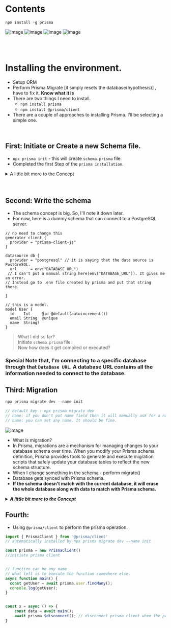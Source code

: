 # Contents

`npm install -g prisma`

![image](https://github.com/mahinulintern/prisma-research/assets/167665561/2787fbf0-7bf8-4964-8344-5c4e6968a637)
![image](https://github.com/mahinulintern/prisma-research/assets/167665561/f2cdd9aa-9dd0-4c94-8f43-939a1eedfd30)
![image](https://github.com/mahinulintern/prisma-research/assets/167665561/560460de-aa38-42d2-b830-6d880944e5c6)
![image](https://github.com/mahinulintern/prisma-research/assets/167665561/b5a98c61-ccd4-444a-a248-281479600071)





<br>
<br>

# Installing the environment.
* Setup ORM
* Perform Prisma Migrate [it simply resets the database(hypothesis)] , have to fix it. <b>Know what it is </b>
* There are two things I need to install. 
    - `npm install prisma`
    - `npm install @prisma/client` 
* There are a couple of approaches to installing Prisma. I'll be selecting a simple one.

<br>

## First: Initiate or Create a new Schema file.
* `npx prisma init` - this will create `schema.prisma` file.
* Completed the first Step of the `prisma installation`.


<!---
================ DROPDOWN ====================================================================================
--->
<details><summary>A little bit more to the Concept</summary>
  
* You might found `env` file. Don't delete it.
* Put the `link` which can be used to connect to your `required` database in that `env` file.

</details>



<br>
<br>

## Second: Write the schema
* The schema concept is big. So, I'll note it down later.
* For now, here is a dummy schema that can connect to a PostgreSQL server.


<!---
================ Prisma Schema Code ====================================================================================
--->
```prisma
// no need to change this
generator client {
  provider = "prisma-client-js"
}

datasource db {
  provider = "postgresql" // it is saying that the data source is PostGreSQL.
  url      = env("DATABASE_URL")
 // I can't put a manual string here(env("DATABASE_URL")). It gives me an error.
// Instead go to .env file created by prisma and put that string there.

}

// this is a model.
model User {
  id    Int     @id @default(autoincrement())
  email String  @unique
  name  String?
}
```
> What I did so far? <br> Initiate `schema.prisma` file. <br> Now how does it get compiled or executed?

### Special Note that, I'm connecting to a specific database through that `DataBase URL`. A database URL contains all the information needed to connect to the database.

## Third: Migration
```javascript
npx prisma migrate dev --name init

// default key : npx prisma migrate dev
// name: if you don't put name field then it will manually ask for a name within the process.
// name: you can set any name. It should be fine.
```
![image](https://github.com/mahinulintern/prisma-research/assets/167665561/1feaf37c-327e-4178-b250-88b22cec6f4b)

* What is migration?
* In Prisma, migrations are a mechanism for managing changes to your database schema over time. When you modify your Prisma schema definition, Prisma provides tools to generate and execute migration scripts that safely update your database tables to reflect the new schema structure.
* When I change something in the schema - perform migrate()
* Database gets synced with Prisma schema. 
* <b> If the schema doesn't match with the current database, it will erase the whole database along with data to match with Prisma schema. </b>

<!---
================ DROPDOWN ====================================================================================
--->
<details><summary><b> <i>A little bit more to the Concept</i></b> </summary>
  
* `npx prisma migrate dev --name init` installs something more behind the scene.
* It automatically installs `@prisma/client`.
* It automatically executes `npx prisma generate`.
</details>

## Fourth: 
* Using `@prisma/client` to perform the prisma operation.
```javascript
import { PrismaClient } from '@prisma/client'
// automatically installed by npx prisma migrate dev --name init

const prisma = new PrismaClient()
//initiate prisma client


// function can be any name
// what left is to execute the function somewhere else.
async function main() {
  const getUser = await prisma.user.findMany();
  console.log(getUser);
}


const x = async () => {
    const data = await main();
    await prisma.$disconnect(); // disconnect prisma client when the process is done.
}
```

